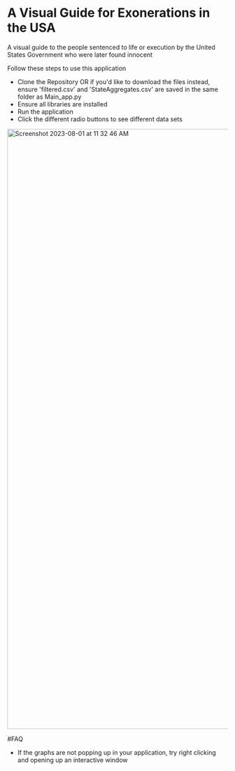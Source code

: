 # A Visual Guide for Exonerations in the USA
A visual guide to the people sentenced to life or execution by the United States Government who were later found innocent

Follow these steps to use this application
- Clone the Repository OR if you'd like to download the files instead,
  ensure 'filtered.csv' and 'StateAggregates.csv' are saved in the same folder as Main_app.py
- Ensure all libraries are installed
- Run the application
- Click the different radio buttons to see different data sets

<img width="1370" alt="Screenshot 2023-08-01 at 11 32 46 AM" src="https://github.com/sc16aa/State_murderHCI584/assets/36209141/ec1520e2-12c8-432b-b559-abbec50454ce">

#FAQ
- If the graphs are not popping up in your application, try right clicking and opening up an interactive window


